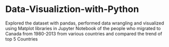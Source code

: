 # Data-Visualiztion-with-Python
Explored the dataset with pandas, performed data wrangling and visualized using Matplot libraries in Jupyter Notebook of the people who migrated to Canada from 1980-2013 from various countries and compared the trend of top 5 Countries
